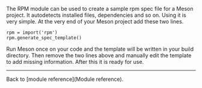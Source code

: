 The RPM module can be used to create a sample rpm spec file for a Meson project. It autodetects installed files, dependencies and so on. Using it is very simple. At the very end of your Meson project add these two lines.

    rpm = import('rpm')
    rpm.generate_spec_template()

Run Meson once on your code and the template will be written in your build directory. Then remove the two lines above and manually edit the template to add missing information. After this it is ready for use.

---

Back to [module reference](Module reference).
